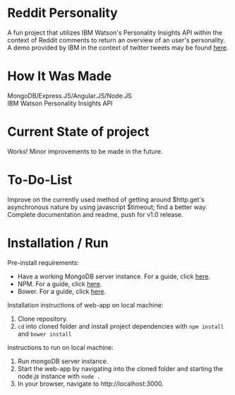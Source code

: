 # Reddit Personality

A fun project that utilizes IBM Watson's Personality Insights API within the context of Reddit comments to return an overview of an user's personality. A demo provided by IBM in the context of twitter tweets may be found [here](http://personality-insights-livedemo.mybluemix.net).

# How It Was Made

MongoDB/Express.JS/Angular.JS/Node.JS  
IBM Watson Personality Insights API  

# Current State of project

Works! Minor improvements to be made in the future.

# To-Do-List  

Improve on the currently used method of getting around $http.get's asynchronous nature by using javascript $timeout; find a better way.  
Complete documentation and readme, push for v1.0 release.  

# Installation / Run

Pre-install requirements:  
- Have a working MongoDB server instance. For a guide, click [here](https://treehouse.github.io/installation-guides/mac/mongo-mac.html).
- NPM. For a guide, click [here](http://blog.teamtreehouse.com/install-node-js-npm-mac).
- Bower. For a guide, click [here](https://bower.io/).

Installation instructions of web-app on local machine:  
1. Clone repository.
2. ``` cd ``` into cloned folder and install project dependencies with ``` npm install ```  and ``` bower install ```  

Instructions to run on local machine:  
1. Run mongoDB server instance.  
2. Start the web-app by navigating into the cloned folder and starting the node.js instance with  ``` node . ```
3. In your browser, navigate to http://localhost:3000.
